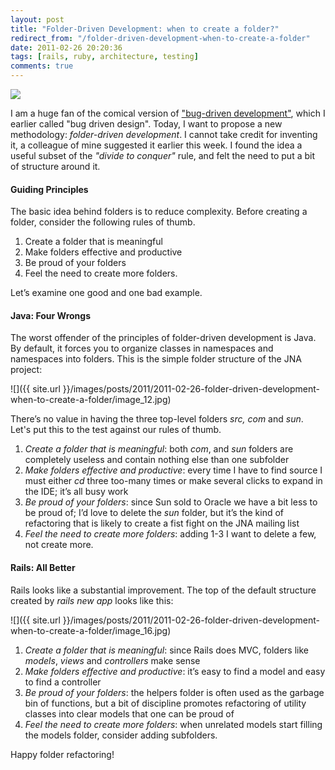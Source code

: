 ```yaml
---
layout: post
title: "Folder-Driven Development: when to create a folder?"
redirect_from: "/folder-driven-development-when-to-create-a-folder"
date: 2011-02-26 20:20:36
tags: [rails, ruby, architecture, testing]
comments: true
---
```

![](http://www.clker.com/cliparts/f/a/b/8/11949856441703715891another_folder_icon_01.svg.thumb.png)

I am a huge fan of the comical version of ["bug-driven development"](http://blogs.sun.com/toddfast/entry/bug_driven_development), which I earlier called "bug driven design". Today, I want to propose a new methodology: _folder-driven development_. I cannot take credit for inventing it, a colleague of mine suggested it earlier this week. I found the idea a useful subset of the _"divide to conquer"_ rule, and felt the need to put a bit of structure around it.

#### Guiding Principles

The basic idea behind folders is to reduce complexity. Before creating a folder, consider the following rules of thumb.

1. Create a folder that is meaningful
2. Make folders effective and productive
3. Be proud of your folders
4. Feel the need to create more folders.

Let’s examine one good and one bad example.

#### Java: Four Wrongs

The worst offender of the principles of folder-driven development is Java. By default, it forces you to organize classes in namespaces and namespaces into folders. This is the simple folder structure of the JNA project:

![]({{ site.url }}/images/posts/2011/2011-02-26-folder-driven-development-when-to-create-a-folder/image_12.jpg)

There’s no value in having the three top-level folders _src,_ _com_ and _sun_. Let's put this to the test against our rules of thumb.

1. _Create a folder that is meaningful_: both _com_, and _sun_ folders are completely useless and contain nothing else than one subfolder
2. _Make folders effective and productive_: every time I have to find source I must either _cd_ three too-many times or make several clicks to expand in the IDE; it’s all busy work
3. _Be proud of your folders_: since Sun sold to Oracle we have a bit less to be proud of; I’d love to delete the _sun_ folder, but it’s the kind of refactoring that is likely to create a fist fight on the JNA mailing list
4. _Feel the need to create more folders_: adding 1-3 I want to delete a few, not create more.

#### Rails: All Better

Rails looks like a substantial improvement. The top of the default structure created by _rails new app_ looks like this:

![]({{ site.url }}/images/posts/2011/2011-02-26-folder-driven-development-when-to-create-a-folder/image_16.jpg)

1. _Create a folder that is meaningful_: since Rails does MVC, folders like _models_, _views_ and _controllers_ make sense
2. _Make folders effective and productive_: it’s easy to find a model and easy to find a controller
3. _Be proud of your folders_: the helpers folder is often used as the garbage bin of functions, but a bit of discipline promotes refactoring of utility classes into clear models that one can be proud of
4. _Feel the need to create more folders_: when unrelated models start filling the models folder, consider adding subfolders.

Happy folder refactoring!

